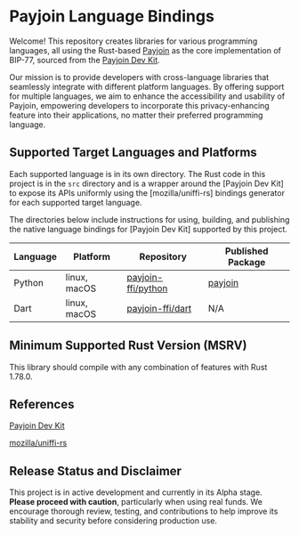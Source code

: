 # Payjoin Language Bindings

Welcome! This repository creates libraries for various programming languages, all using the Rust-based [Payjoin](https://github.com/payjoin/rust-payjoin) as the core implementation of BIP-77, sourced from the [Payjoin Dev Kit](https://payjoindevkit.org/).

Our mission is to provide developers with cross-language libraries that seamlessly integrate with different platform languages. By offering support for multiple languages, we aim to enhance the accessibility and usability of Payjoin, empowering developers to incorporate this privacy-enhancing feature into their applications, no matter their preferred programming language.

## Supported Target Languages and Platforms

Each supported language is in its own directory. The Rust code in this project is in the `src` directory and is a wrapper around the [Payjoin Dev Kit] to expose its APIs uniformly using the [mozilla/uniffi-rs] bindings generator for each supported target language.

The directories below include instructions for using, building, and publishing the native language bindings for [Payjoin Dev Kit] supported by this project.

| Language | Platform              | Repository | Published Package | 
|----------|-----------------------|-------------------|------------------------------------|
| Python   | linux, macOS          | [payjoin-ffi/python](python) | [payjoin](https://pypi.org/project/payjoin/) |
| Dart     | linux, macOS          | [payjoin-ffi/dart](dart)     | N/A |

## Minimum Supported Rust Version (MSRV)

This library should compile with any combination of features with Rust 1.78.0.

## References

[Payjoin Dev Kit](https://payjoindevkit.org/)

[mozilla/uniffi-rs](https://github.com/mozilla/uniffi-rs)

## Release Status and Disclaimer

This project is in active development and currently in its Alpha stage. **Please proceed with caution**, particularly when using real funds.
We encourage thorough review, testing, and contributions to help improve its stability and security before considering production use.
